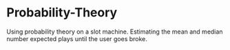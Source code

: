 # Probability-Theory
Using probability theory on a slot machine. Estimating the mean and median number expected plays until the user goes broke.
